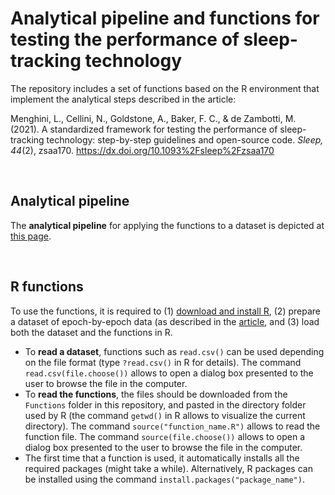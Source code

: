 # Analytical pipeline and functions for testing the performance of sleep-tracking technology

The repository includes a set of functions based on the R environment that implement the analytical steps described in the article:

Menghini, L., Cellini, N., Goldstone, A., Baker, F. C., & de Zambotti, M. (2021). A standardized framework for testing the performance of sleep-tracking technology: step-by-step guidelines and open-source code. *Sleep, 44*(2), zsaa170. https://dx.doi.org/10.1093%2Fsleep%2Fzsaa170

<br>

## Analytical pipeline
The **analytical pipeline** for applying the functions to a dataset is depicted at [this page](https://sri-human-sleep.github.io/sleep-trackers-performance/AnalyticalPipeline_v1.0.0.html).

<br>

## R functions
To use the functions, it is required to (1) [download and install R](https://cran.r-project.org/), (2) prepare a dataset of epoch-by-epoch data (as described in the [article](https://dx.doi.org/10.1093%2Fsleep%2Fzsaa170), and (3) load both the dataset and the functions in R.

- To **read a dataset**, functions such as `read.csv()` can be used depending on the file format (type `?read.csv()` in R for details). The command `read.csv(file.choose())` allows to open a dialog box presented to the user to browse the file in the computer.
- To **read the functions**, the files should be downloaded from the `Functions` folder in this repository, and pasted in the directory folder used by R (the command `getwd()` in R allows to visualize the current directory). The command `source("function_name.R")` allows to read the function file. The command `source(file.choose())` allows to open a dialog box presented to the user to browse the file in the computer.
- The first time that a function is used, it automatically installs all the required packages (might take a while). Alternatively, R packages can be installed using the command `install.packages("package_name")`.
